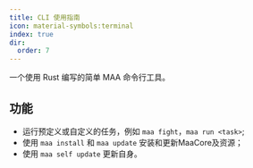 ```yaml
---
title: CLI 使用指南
icon: material-symbols:terminal
index: true
dir:
  order: 7
---
```


一个使用 Rust 编写的简单 MAA 命令行工具。

## 功能

- 运行预定义或自定义的任务，例如 `maa fight`，`maa run <task>`;
- 使用 `maa install` 和 `maa update` 安装和更新MaaCore及资源；
- 使用 `maa self update` 更新自身。

<Catalog base='/zh-cn/manual/cli/' />
